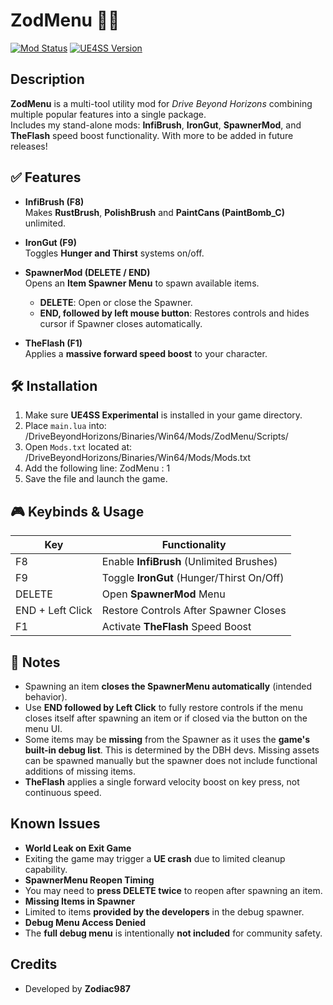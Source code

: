 # ZodMenu 🧰🚀

[![Mod Status](https://img.shields.io/badge/status-active-brightgreen)](https://github.com/ZodiacLoneWolf/ZodMenu)
[![UE4SS Version](https://img.shields.io/badge/UE4SS-experimental-blue)](https://github.com/UE4SS/UE4SS)

## Description

**ZodMenu** is a multi-tool utility mod for *Drive Beyond Horizons* combining multiple popular features into a single package.  
Includes my stand-alone mods: **InfiBrush**, **IronGut**, **SpawnerMod**, and **TheFlash** speed boost functionality. With more to be added in future releases!

## ✅ Features

- **InfiBrush (F8)**  
  Makes **RustBrush**, **PolishBrush** and **PaintCans (PaintBomb_C)** unlimited.
  
- **IronGut (F9)**  
  Toggles **Hunger and Thirst** systems on/off.

- **SpawnerMod (DELETE / END)**  
  Opens an **Item Spawner Menu** to spawn available items.
  - **DELETE**: Open or close the Spawner.
  - **END, followed by left mouse button**: Restores controls and hides cursor if Spawner closes automatically.

- **TheFlash (F1)**  
  Applies a **massive forward speed boost** to your character.

## 🛠️ Installation

1. Make sure **UE4SS Experimental** is installed in your game directory.
2. Place `main.lua` into:
<YourGameDirectory>/DriveBeyondHorizons/Binaries/Win64/Mods/ZodMenu/Scripts/
3. Open `Mods.txt` located at:
<YourGameDirectory>/DriveBeyondHorizons/Binaries/Win64/Mods/Mods.txt
4. Add the following line:
ZodMenu : 1
5. Save the file and launch the game.

## 🎮 Keybinds & Usage

| Key   | Functionality                                |
|------|----------------------------------------------|
| F8   | Enable **InfiBrush** (Unlimited Brushes)     |
| F9   | Toggle **IronGut** (Hunger/Thirst On/Off)     |
| DELETE| Open **SpawnerMod** Menu                     |
| END + Left Click | Restore Controls After Spawner Closes |
| F1   | Activate **TheFlash** Speed Boost             |

## 📝 Notes

- Spawning an item **closes the SpawnerMenu automatically** (intended behavior).
- Use **END followed by Left Click** to fully restore controls if the menu closes itself after spawning an item or if closed via the button on the menu UI.
- Some items may be **missing** from the Spawner as it uses the **game's built-in debug list**. This is determined by the DBH devs. Missing assets can be spawned manually but the spawner does not include functional additions of missing items.
- **TheFlash** applies a single forward velocity boost on key press, not continuous speed.

## Known Issues

- **World Leak on Exit Game**  
- Exiting the game may trigger a **UE crash** due to limited cleanup capability.
- **SpawnerMenu Reopen Timing**  
- You may need to **press DELETE twice** to reopen after spawning an item.
- **Missing Items in Spawner**  
- Limited to items **provided by the developers** in the debug spawner.
- **Debug Menu Access Denied**  
- The **full debug menu** is intentionally **not included** for community safety.

## Credits

- Developed by **Zodiac987**
